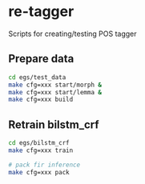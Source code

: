 # re-tagger

Scripts for creating/testing POS tagger

## Prepare data

```bash
cd egs/test_data
make cfg=xxx start/morph &
make cfg=xxx start/lemma &
make cfg=xxx build
```

## Retrain bilstm_crf

```bash
cd egs/bilstm_crf
make cfg=xxx train

# pack fir inference
make cfg=xxx pack
```
